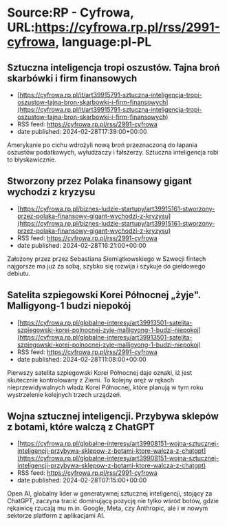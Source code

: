 # Source:RP - Cyfrowa, URL:https://cyfrowa.rp.pl/rss/2991-cyfrowa, language:pl-PL

## Sztuczna inteligencja tropi oszustów. Tajna broń skarbówki i firm finansowych
 - [https://cyfrowa.rp.pl/it/art39915791-sztuczna-inteligencja-tropi-oszustow-tajna-bron-skarbowki-i-firm-finansowych](https://cyfrowa.rp.pl/it/art39915791-sztuczna-inteligencja-tropi-oszustow-tajna-bron-skarbowki-i-firm-finansowych)
 - RSS feed: https://cyfrowa.rp.pl/rss/2991-cyfrowa
 - date published: 2024-02-28T17:39:00+00:00

Amerykanie po cichu wdrożyli nową broń przeznaczoną do łapania oszustów podatkowych, wyłudzaczy i fałszerzy. Sztuczna inteligencja robi to błyskawicznie.

## Stworzony przez Polaka finansowy gigant wychodzi z kryzysu
 - [https://cyfrowa.rp.pl/biznes-ludzie-startupy/art39915161-stworzony-przez-polaka-finansowy-gigant-wychodzi-z-kryzysu](https://cyfrowa.rp.pl/biznes-ludzie-startupy/art39915161-stworzony-przez-polaka-finansowy-gigant-wychodzi-z-kryzysu)
 - RSS feed: https://cyfrowa.rp.pl/rss/2991-cyfrowa
 - date published: 2024-02-28T16:21:00+00:00

Założony przez przez Sebastiana Siemiątkowskiego w Szwecji fintech najgorsze ma już za sobą, szybko się rozwija i szykuje do giełdowego debiutu.

## Satelita szpiegowski Korei Północnej „żyje". Malligyong-1 budzi niepokój
 - [https://cyfrowa.rp.pl/globalne-interesy/art39913501-satelita-szpiegowski-korei-polnocnej-zyje-malligyong-1-budzi-niepokoj](https://cyfrowa.rp.pl/globalne-interesy/art39913501-satelita-szpiegowski-korei-polnocnej-zyje-malligyong-1-budzi-niepokoj)
 - RSS feed: https://cyfrowa.rp.pl/rss/2991-cyfrowa
 - date published: 2024-02-28T11:08:00+00:00

Pierwszy satelita szpiegowski Korei Północnej daje oznaki, iż jest skutecznie kontrolowany z Ziemi. To kolejny oręż w rękach nieprzewidywalnych władz Korei Północnej, które planują w tym roku wystrzelenie kolejnych trzech urządzeń.

## Wojna sztucznej inteligencji. Przybywa sklepów z botami, które walczą z ChatGPT
 - [https://cyfrowa.rp.pl/globalne-interesy/art39908151-wojna-sztucznej-inteligencji-przybywa-sklepow-z-botami-ktore-walcza-z-chatgpt](https://cyfrowa.rp.pl/globalne-interesy/art39908151-wojna-sztucznej-inteligencji-przybywa-sklepow-z-botami-ktore-walcza-z-chatgpt)
 - RSS feed: https://cyfrowa.rp.pl/rss/2991-cyfrowa
 - date published: 2024-02-28T07:15:00+00:00

Open AI, globalny lider w generatywnej sztucznej inteligencji, stojący za ChatGPT, zaczyna tracić dominującą pozycję nie tylko wśród botów, gdzie rękawicę rzucają mu m.in. Google, Meta, czy Anthropic, ale i w nowym sektorze platform z aplikacjami AI.

